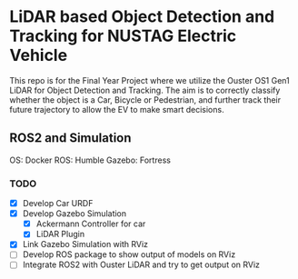 # LiDAR based Object Detection and Tracking for NUSTAG Electric Vehicle

This repo is for the Final Year Project where we utilize the Ouster OS1 Gen1 LiDAR for Object Detection and Tracking. The aim is to correctly classify whether the object is a Car, Bicycle or Pedestrian, and further track their future trajectory to allow the EV to make smart decisions.

## ROS2 and Simulation
OS: Docker
ROS: Humble
Gazebo: Fortress

### TODO
- [x] Develop Car URDF
- [x] Develop Gazebo Simulation
    - [x] Ackermann Controller for car
    - [x] LiDAR Plugin
- [x] Link Gazebo Simulation with RViz
- [ ] Develop ROS package to show output of models on RViz
- [ ] Integrate ROS2 with Ouster LiDAR and try to get output on RViz
